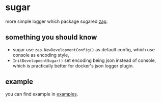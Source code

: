 # sugar
more simple logger which package sugared [zap](https://github.com/uber-go/zap).


## something you should know

* sugar use `zap.NewDevelopmentConfig()` as default config, which use console as encoding style,
* `InitDevelopmentSugar()` set encoding being json instead of console,  which is practically better for docker's json logger plugin.


## example

you can find example in [examples](./examples).